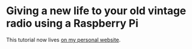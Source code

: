 # Giving a new life to your old vintage radio using a Raspberry Pi

This tutorial now lives [on my personal website](http://arthurgilly.com/play/radio-firmware).
